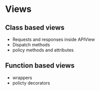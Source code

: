 # Views

## Class based views

- Requests and responses inside APIView
- Dispatch methods
- policy methods and attributes

## Function based views

- wrappers
- policty decorators
